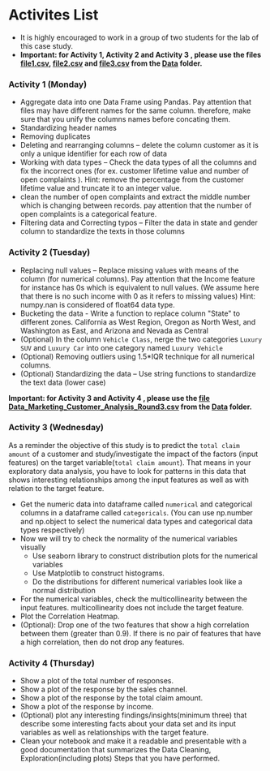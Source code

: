# Activites List
- It is highly encouraged to work in a group of two students for the lab of this case study.
- <b>Important: for Activity 1, Activity 2 and  Activity 3 , please use the files [file1.csv](./Data/file1.csv), [file2.csv](./Data/file2.csv) and [file3.csv](./Data/file3.csv) from the [Data](./Data) folder.</b>
### Activity 1 (Monday)
- Aggregate data into one Data Frame using Pandas. Pay attention that files may have different names for the same column. therefore, make sure that you unify the columns names before concating them. 
- Standardizing header names
- Removing duplicates
- Deleting and rearranging columns – delete the column customer as it is only a unique identifier for each row of data
- Working with data types – Check the data types of all the columns and fix the incorrect ones (for ex. customer lifetime value and number of open complaints ). Hint: remove the percentage from the customer lifetime value and truncate it to an integer value.
- clean the number of open complaints and extract the middle number which is changing between records. pay attention that the number of open complaints is a categorical feature.
- Filtering data and Correcting typos – Filter the data in state and gender column to standardize the texts in those columns

### Activity 2 (Tuesday)
- Replacing null values – Replace missing values with means of the column (for numerical columns). Pay attention that the Income feature for instance has 0s which is equivalent to null values. (We assume here that there is no such income with 0 as it refers to missing values)
Hint: numpy.nan is considered of float64 data type.
- Bucketing the data - Write a function to replace column "State" to different zones. California as West Region, Oregon as North West, and Washington as East, and Arizona and Nevada as Central
- (Optional) In the column `Vehicle Class`, nerge the two categories `Luxury SUV` and `Luxury Car` into one category named `Luxury Vehicle`  
- (Optional) Removing outliers using 1.5*IQR technique for all numerical columns.
- (Optional) Standardizing the data – Use string functions to standardize the text data (lower case)

<b>Important: for Activity 3 and Activity 4 , please use the [file Data_Marketing_Customer_Analysis_Round3.csv](./Data/Data_Marketing_Customer_Analysis_Round3.csv) from the [Data](./Data) folder.</b>

### Activity 3 (Wednesday)
As a reminder the objective of this study is to predict the `total claim amount` of a customer and study/investigate the impact of the factors (input features) on the target variable(`total claim amount`). That means in your exploratory data analysis, you have to look for patterns in this data that shows interesting relationships among the input features as well as with relation to the target feature.
- Get the numeric data into dataframe called `numerical` and categorical columns in a dataframe called `categoricals`.
(You can use np.number and np.object to select the numerical data types and categorical data types respectively)
- Now we will try to check the normality of the numerical variables visually
  - Use seaborn library to construct distribution plots for the numerical variables
  - Use Matplotlib to construct histograms.
  - Do the distributions for different numerical variables look like a normal distribution 
- For the numerical variables, check the multicollinearity between the input features. multicollinearity does not include the target feature.
- Plot the Correlation Heatmap.
- (Optional): Drop one of the two features that show a high correlation between them (greater than 0.9). If there is no pair of features that have a high correlation, then do not drop any features.

### Activity 4 (Thursday)

- Show a plot of the total number of responses.
- Show a plot of the response by the sales channel.
- Show a plot of the response by the total claim amount.
- Show a plot of the response by income.
- (Optional) plot any interesting findings/insights(minimum three) that describe some interesting facts about your data set and its input variables as well as relationships with the target feature.
- Clean your notebook and make it a readable and presentable with a good documentation that summarizes the Data Cleaning, Exploration(including plots) Steps that you have performed.
